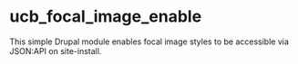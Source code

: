 # ucb_focal_image_enable
This simple Drupal module enables focal image styles to be accessible via JSON:API on site-install.
